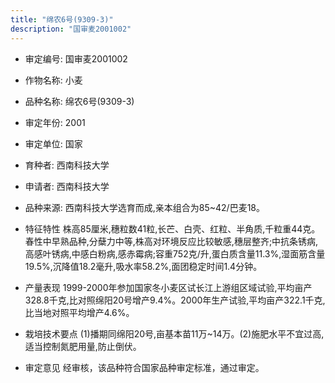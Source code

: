 ```yaml
---
title: "绵农6号(9309-3)"
description: "国审麦2001002"
---
```

* 审定编号:  国审麦2001002

*  作物名称:  小麦

*  品种名称:  绵农6号(9309-3)

*  审定年份:  2001

*  审定单位:  国家

* 育种者:  西南科技大学

*  申请者:  西南科技大学

*  品种来源:  西南科技大学选育而成,亲本组合为85~42/巴麦18。

*  特征特性
株高85厘米,穗粒数41粒,长芒、白壳、红粒、半角质,千粒重44克。春性中早熟品种,分蘖力中等,株高对环境反应比较敏感,穗层整齐;中抗条锈病,高感叶锈病,中感白粉病,感赤霉病;容重752克/升,蛋白质含量11.3%,湿面筋含量19.5%,沉降值18.2毫升,吸水率58.2%,面团稳定时间1.4分钟。

*  产量表现
1999-2000年参加国家冬小麦区试长江上游组区域试验,平均亩产328.8千克,比对照绵阳20号增产9.4%。2000年生产试验,平均亩产322.1千克,比当地对照平均增产4.6%。

*  栽培技术要点
(1)播期同绵阳20号,亩基本苗11万~14万。(2)施肥水平不宜过高,适当控制氮肥用量,防止倒伏。

*  审定意见
经审核，该品种符合国家品种审定标准，通过审定。
